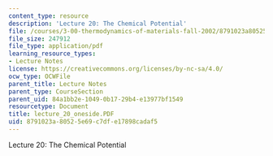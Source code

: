 ```yaml
---
content_type: resource
description: 'Lecture 20: The Chemical Potential'
file: /courses/3-00-thermodynamics-of-materials-fall-2002/8791023a80525e69c7dfe17898cadaf5_lecture_20_oneside.PDF
file_size: 247912
file_type: application/pdf
learning_resource_types:
- Lecture Notes
license: https://creativecommons.org/licenses/by-nc-sa/4.0/
ocw_type: OCWFile
parent_title: Lecture Notes
parent_type: CourseSection
parent_uid: 84a1bb2e-1049-0b17-29b4-e13977bf1549
resourcetype: Document
title: lecture_20_oneside.PDF
uid: 8791023a-8052-5e69-c7df-e17898cadaf5
---
```

Lecture 20: The Chemical Potential